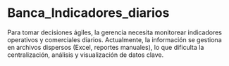 # Banca_Indicadores_diarios
Para tomar decisiones ágiles, la gerencia necesita monitorear indicadores operativos y comerciales diarios. Actualmente, la información se gestiona en archivos dispersos (Excel, reportes manuales), lo que dificulta la centralización, análisis y visualización de datos clave.
